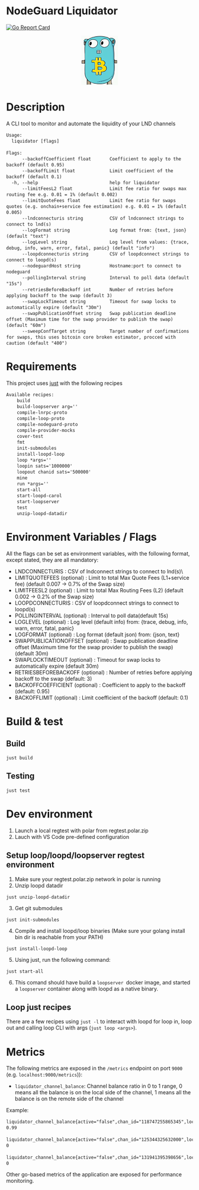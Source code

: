 # NodeGuard Liquidator
[![Go Report Card](https://goreportcard.com/badge/github.com/Elenpay/liquidator)](https://goreportcard.com/report/github.com/Elenpay/liquidator)
<p align="center">
  <img src="liquidator.png" width="100px" />
</p>

# Description
A CLI tool to monitor and automate the liquidity of your LND channels
```
Usage:
  liquidator [flags]

Flags:
      --backoffCoefficient float       Coefficient to apply to the backoff (default 0.95)
      --backoffLimit float             Limit coefficient of the backoff (default 0.1)
  -h, --help                           help for liquidator
      --limitFeesL2 float              Limit fee ratio for swaps max routing fee e.g. 0.01 = 1% (default 0.002)
      --limitQuoteFees float           Limit fee ratio for swaps quotes (e.g. onchain+service fee estimation) e.g. 0.01 = 1% (default 0.005)
      --lndconnecturis string          CSV of lndconnect strings to connect to lnd(s)
      --logFormat string               Log format from: {text, json} (default "text")
      --logLevel string                Log level from values: {trace, debug, info, warn, error, fatal, panic} (default "info")
      --loopdconnecturis string        CSV of loopdconnect strings to connect to loopd(s)
      --nodeguardHost string           Hostname:port to connect to nodeguard
      --pollingInterval string         Interval to poll data (default "15s")
      --retriesBeforeBackoff int       Number of retries before applying backoff to the swap (default 3)
      --swapLockTimeout string         Timeout for swap locks to automatically expire (default "30m")
      --swapPublicationOffset string   Swap publication deadline offset (Maximum time for the swap provider to publish the swap) (default "60m")
      --sweepConfTarget string         Target number of confirmations for swaps, this uses bitcoin core broken estimator, procced with caution (default "400")
```
# Requirements
This project uses [just](https://github.com/casey/just) with the following recipes
```
Available recipes:
    build
    build-loopserver arg=''
    compile-lnrpc-proto
    compile-loop-proto
    compile-nodeguard-proto
    compile-provider-mocks
    cover-test
    fmt
    init-submodules
    install-loopd-loop
    loop *args=''
    loopin sats='1000000'
    loopout chanid sats='500000'
    mine
    run *args=''
    start-all
    start-loopd-carol
    start-loopserver
    test
    unzip-loopd-datadir
```
# Environment Variables / Flags

All the flags can be set as environment variables, with the following format, except stated, they are all mandatory:

- LNDCONNECTURIS : CSV of lndconnect strings to connect to lnd(s)\
- LIMITQUOTEFEES (optional) : Limit to total Max Quote Fees (L1+service fee) (default 0.007 -> 0.7% of the Swap size)
- LIMITFEESL2 (optional) : Limit to total Max Routing Fees (L2) (default 0.002 -> 0.2% of the Swap size)
- LOOPDCONNECTURIS : CSV of loopdconnect strings to connect to loopd(s)
- POLLINGINTERVAL (optional) : Interval to poll data(default 15s)
- LOGLEVEL (optional) : Log level (default info) from: {trace, debug, info, warn, error, fatal, panic}
- LOGFORMAT (optional) : Log format (default json) from: {json, text}
- SWAPPUBLICATIONOFFSET (optional) : Swap publication deadline offset (Maximum time for the swap provider to publish the swap) (default 30m)
- SWAPLOCKTIMEOUT (optional) : Timeout for swap locks to automatically expire (default 30m)
- RETRIESBEFOREBACKOFF (optional) : Number of retries before applying backoff to the swap (default: 3)
- BACKOFFCOEFFICIENT (optional) : Coefficient to apply to the backoff (default: 0.95)
- BACKOFFLIMIT (optional) : Limit coefficient of the backoff (default: 0.1)

# Build & test
## Build
```
just build
```

## Testing
```
just test
```
# Dev environment
1. Launch a local regtest with polar from regtest.polar.zip
2. Lauch with VS Code pre-defined configuration

## Setup loop/loopd/loopserver regtest environment
1. Make sure your regtest.polar.zip network in polar is running
2. Unzip loopd datadir
````
just unzip-loopd-datadir
````
3. Get git submodules
````
just init-submodules
````
4. Compile and install loopd/loop binaries (Make sure your golang install bin dir is reachable from your PATH)
````
just install-loopd-loop
````
5. Using just, run the following command:
````
just start-all
````
6. This comand should have build a `loopserver `docker image, and started a `loopserver` container along with loopd as a native binary.

## Loop just recipes
There are a few recipes using `just -l` to interact with loopd for loop in, loop out and calling loop CLI with args (`just loop <args>`).




# Metrics
The following metrics are exposed in the `/metrics` endpoint on port `9000` (e.g. `localhost:9000/metrics`)):
- `liquidator_channel_balance`: Channel balance ratio in 0 to 1 range, 0 means all the balance is on the local side of the channel, 1 means all the balance is on the remote side of the channel
 
Example:
 ```
liquidator_channel_balance{active="false",chan_id="118747255865345",local_node_alias="alice",local_node_pubkey="03b48034270e522e4033afdbe43383d66d426638927b940d09a8a7a0de4d96e807",remote_node_alias="",remote_node_pubkey="02f97d034c6c8f5ad95b1fe6abfe68ab154e85b1f5bb909815baeb5c8a46cdf622",initiator="false"} 0.99

liquidator_channel_balance{active="false",chan_id="125344325632000",local_node_alias="alice",local_node_pubkey="03b48034270e522e4033afdbe43383d66d426638927b940d09a8a7a0de4d96e807",remote_node_alias="",remote_node_pubkey="02f97d034c6c8f5ad95b1fe6abfe68ab154e85b1f5bb909815baeb5c8a46cdf622",initiator="false"} 0

liquidator_channel_balance{active="false",chan_id="131941395398656",local_node_alias="carol",local_node_pubkey="03485d8dcdd149c87553eeb80586eb2bece874d412e9f117304446ce189955d375",remote_node_alias="",remote_node_pubkey="02f97d034c6c8f5ad95b1fe6abfe68ab154e85b1f5bb909815baeb5c8a46cdf622",initiator="false"} 0

```

Other go-based metrics of the application are exposed for performance monitoring.
